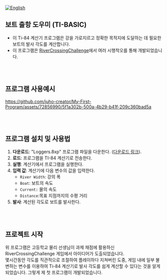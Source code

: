 [![English](https://img.shields.io/badge/lang-English-blue.svg)](https://github.com/juho-creator/Ti84-BoatLaunchHelper/blob/main/README.md)

## 보트 출항 도우미 (TI-BASIC)
* 이 Ti-84 계산기 프로그램은 강을 가로지르고 정확한 목적지에 도달하는 데 필요한 보트의 발사 각도를 계산합니다.
* 이 프로그램은 [RiverCrossingChallenge](http://thephysicsaviary.com/Physics/Programs/Games/RiverCrossingChallenge/)에서 여러 시행착오를 통해 개발되었습니다. 
<br />
<br />

## 프로그램 사용예시
https://github.com/juho-creator/My-First-Program/assets/72856990/5f1a302b-500a-4b29-b41f-209c360bad5a

<br />
<br />

## 프로그램 설치 및 사용법
1. **다운로드**: "Loggers.8xp" 프로그램 파일을 다운한다. ([다운로드 링크](https://github.com/juho-creator/Ti84-BoatLaunchHelper/blob/main/Loggers.8xp)).
2. **로드**: 프로그램을 TI-84 계산기로 전송한다.
3. **실행**: 계산기에서 프로그램을 실행한다.
4. **입력 값**: 계산기에 다음 변수의 값을 입력한다.
    * `River Width`: 강의 폭
    * `Boat`: 보트의 속도
    * `Current:` 물의 속도
    * `Distance`:목표 지점까지의 수평 거리
6. **발사**: 계산된 각도로 보트를 발사한다.

<br />
<br />

## 프로젝트 시작
위 프로그램은 고등학교 물리 선생님이 과제 채점에 활용하신 RiverCrossingChallenge 게임에서 아이디어가 도출되었습니다. <br />
몇시간동안 각도를 직관적으로 조절하여 플레이하다 지쳐버린 도중, 게임 내에 일부 불변하는 변수를 이용하여 Ti-84 계산기로 발사 각도를 쉽게 계산할 수 있다는 것을 알게 되었습니다. 그렇게 제 첫 프로그램이 개발되었습니다.
